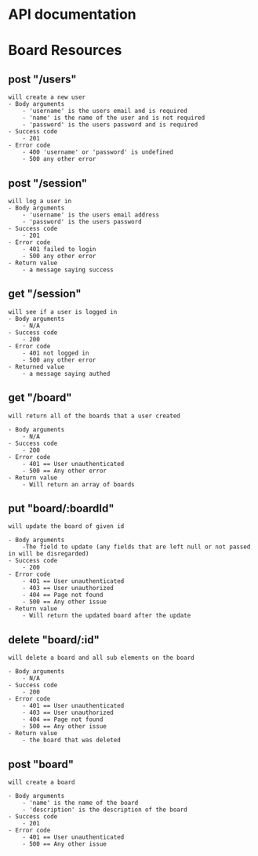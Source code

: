 # API documentation

# Board Resources

## post "/users"
    will create a new user
    - Body arguments
        - 'username' is the users email and is required
        - 'name' is the name of the user and is not required
        - 'password' is the users password and is required
    - Success code
        - 201
    - Error code
        - 400 'username' or 'password' is undefined
        - 500 any other error

## post "/session"
    will log a user in
    - Body arguments
        - 'username' is the users email address
        - 'password' is the users password
    - Success code
        - 201
    - Error code
        - 401 failed to login
        - 500 any other error
    - Return value
        - a message saying success

## get "/session"
    will see if a user is logged in
    - Body arguments
        - N/A
    - Success code
        - 200
    - Error code
        - 401 not logged in
        - 500 any other error
    - Returned value
        - a message saying authed

## get "/board"
    will return all of the boards that a user created

    - Body arguments
        - N/A
    - Success code
        - 200
    - Error code
        - 401 == User unauthenticated
        - 500 == Any other error
    - Return value
        - Will return an array of boards

## put "board/:boardId"
    will update the board of given id

    - Body arguments
        -The field to update (any fields that are left null or not passed in will be disregarded)  
    - Success code
        - 200
    - Error code
        - 401 == User unauthenticated
        - 403 == User unauthorized
        - 404 == Page not found
        - 500 == Any other issue
    - Return value
        - Will return the updated board after the update

## delete "board/:id"
    will delete a board and all sub elements on the board

    - Body arguments
        - N/A
    - Success code
        - 200
    - Error code
        - 401 == User unauthenticated
        - 403 == User unauthorized
        - 404 == Page not found
        - 500 == Any other issue
    - Return value
        - the board that was deleted
## post "board"
    will create a board

    - Body arguments
        - 'name' is the name of the board
        - 'description' is the description of the board
    - Success code
        - 201
    - Error code
        - 401 == User unauthenticated
        - 500 == Any other issue